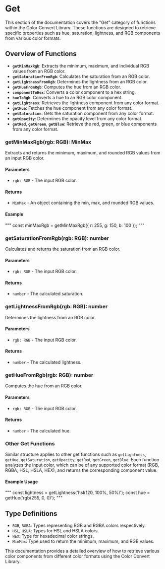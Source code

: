 # Get 

This section of the documentation covers the "Get" category of functions within the Color Convert Library. These functions are designed to retrieve specific properties such as hue, saturation, lightness, and RGB components from various color formats.

## Overview of Functions

- **`getMinMaxRgb`**: Extracts the minimum, maximum, and individual RGB values from an RGB color.
- **`getSaturationFromRgb`**: Calculates the saturation from an RGB color.
- **`getLightnessFromRgb`**: Determines the lightness from an RGB color.
- **`getHueFromRgb`**: Computes the hue from an RGB color.
- **`componentToHex`**: Converts a color component to a hex string.
- **`hueToRgb`**: Converts a hue to an RGB color component.
- **`getLightness`**: Retrieves the lightness component from any color format.
- **`getHue`**: Fetches the hue component from any color format.
- **`getSaturation`**: Gets the saturation component from any color format.
- **`getOpacity`**: Determines the opacity level from any color format.
- **`getRed`**, **`getGreen`**, **`getBlue`**: Retrieve the red, green, or blue components from any color format.

### getMinMaxRgb(rgb: RGB): MinMax

Extracts and returns the minimum, maximum, and rounded RGB values from an input RGB color.

#### Parameters

- `rgb: RGB` - The input RGB color.

#### Returns

- `MinMax` - An object containing the min, max, and rounded RGB values.

#### Example

"""
const minMaxRgb = getMinMaxRgb({ r: 255, g: 150, b: 100 });
"""

### getSaturationFromRgb(rgb: RGB): number

Calculates and returns the saturation from an RGB color.

#### Parameters

- `rgb: RGB` - The input RGB color.

#### Returns

- `number` - The calculated saturation.

### getLightnessFromRgb(rgb: RGB): number

Determines the lightness from an RGB color.

#### Parameters

- `rgb: RGB` - The input RGB color.

#### Returns

- `number` - The calculated lightness.

### getHueFromRgb(rgb: RGB): number

Computes the hue from an RGB color.

#### Parameters

- `rgb: RGB` - The input RGB color.

#### Returns

- `number` - The calculated hue.

### Other Get Functions

Similar structure applies to other get functions such as `getLightness`, `getHue`, `getSaturation`, `getOpacity`, `getRed`, `getGreen`, `getBlue`. Each function analyzes the input color, which can be of any supported color format (RGB, RGBA, HSL, HSLA, HEX), and returns the corresponding component value.

#### Example Usage

"""
const lightness = getLightness('hsl(120, 100%, 50%)');
const hue = getHue('rgb(255, 0, 0)');
"""

## Type Definitions

- `RGB`, `RGBA`: Types representing RGB and RGBA colors respectively.
- `HSL`, `HSLA`: Types for HSL and HSLA colors.
- `HEX`: Type for hexadecimal color strings.
- `MinMax`: Type used to return the minimum, maximum, and RGB values.

This documentation provides a detailed overview of how to retrieve various color components from different color formats using the Color Convert Library.
